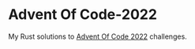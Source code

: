 # Advent Of Code-2022
My Rust solutions to [Advent Of Code 2022](https://adventofcode.com/2022) challenges.
